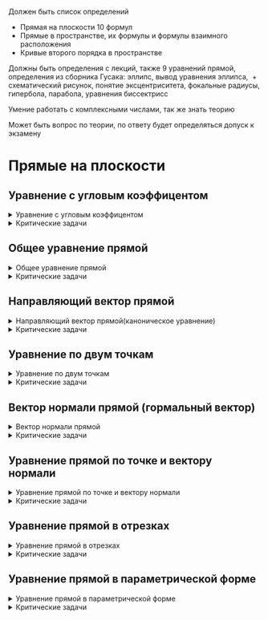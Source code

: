 $` `$



Должен быть список определений

- Прямая на плоскости 10 формул
- Прямые в пространстве, их формулы и формулы взаимного расположения
- Кривые второго порядка в пространстве

Должны быть определения с лекций, также 9 уравнений прямой, определения из сборника Гусака: эллипс, вывод уравнения эллипса,  + схематический рисунок, понятие эксцентриситета, фокальные радиусы, гипербола, парабола, уравнения биссектрисс 

Умение работать с комплексными числами, так же знать теорию 

Может быть вопрос по теории, по ответу будет определяться допуск к экзамену



# Прямые на плоскости


## Уравнение с угловым коэффицентом

<details> 
<summary>Уравнение с угловым коэффицентом</summary>

$` `$

$` y = kx + b `$ 

**Если известна точка $` M(x_0; y_0)`$ принадлежащая некоторой прямой, и угловой коэффициент $`k`$ этой прямой:**

$` y-y_0 = k(x-x_0) `$


</details>

<details>
<summary>Критические задачи</summary>
</details>

## Общее уравнение прямой
<details>
<summary>Общее уравнение прямой</summary>

$` Ax + By + C = 0 `$

</details>


<details>
<summary>Критические задачи</summary>
</details>

## Направляющий вектор прямой
<details>
<summary>Направляющий вектор прямой(каноническое уравнение)</summary> 

$` \vec{p}(p_1; p_2) `$  

**Если известна некоторая точка $`M(x_0; y_0)`$ ,принадлежащая прямой, и направляющий вектор $` \vec{p}(p_1; p_2)`$ этой прямой $`(p_1 \neq 0; p_2 \neq 0)`$**




$` \frac{x - x_0}{p_1} = \frac{y-y_0}{p_2} `$
</details>


<details>
<summary>Критические задачи</summary>
</details>


## Уравнение по двум точкам
<details> 
<summary> Уравнение по двум точкам</summary>
$` \frac{x-x_1}{x_2-x_1} = \frac{y - y_1}{y_2 - y_1} `$ 

</details>


<details>
<summary>Критические задачи</summary>
</details>

## Вектор нормали прямой (гормальный вектор)


<details>
<summary>Вектор нормали прямой</summary>
</details>

<details>
<summary>Критические задачи</summary>
</details>

## Уравнение прямой по точке и вектору нормали

<details>
<summary>Уравнение прямой по точке и вектору нормали</summary>
</details>

<details>
<summary>Критические задачи</summary>
</details>

## Уравнение прямой в отрезках

<details>
<summary>Уравнение прямой в отрезках</summary>
</details>

<details>
<summary>Критические задачи</summary>
</details>

## Уравнение прямой в параметрической форме

<details>
<summary>Уравнение прямой в параметрической форме</summary>
</details>

<details>
<summary>Критические задачи</summary>
</details>
